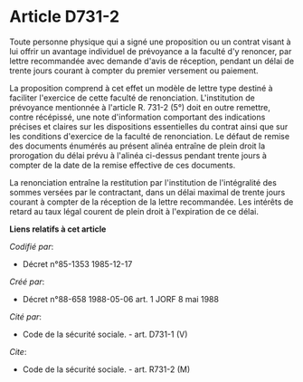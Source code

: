 # Article D731-2

Toute personne physique qui a signé une proposition ou un contrat visant à lui offrir un avantage individuel de prévoyance a
la faculté d'y renoncer, par lettre recommandée avec demande d'avis de réception, pendant un délai de trente jours courant à
compter du premier versement ou paiement.

La proposition comprend à cet effet un modèle de lettre type destiné à faciliter l'exercice de cette faculté de renonciation.
L'institution de prévoyance mentionnée à l'article R. 731-2 (5°) doit en outre remettre, contre récépissé, une note
d'information comportant des indications précises et claires sur les dispositions essentielles du contrat ainsi que sur les
conditions d'exercice de la faculté de renonciation. Le défaut de remise des documents énumérés au présent alinéa entraîne de
plein droit la prorogation du délai prévu à l'alinéa ci-dessus pendant trente jours à compter de la date de la remise
effective de ces documents.

La renonciation entraîne la restitution par l'institution de l'intégralité des sommes versées par le contractant, dans un
délai maximal de trente jours courant à compter de la réception de la lettre recommandée. Les intérêts de retard au taux
légal courent de plein droit à l'expiration de ce délai.

**Liens relatifs à cet article**

_Codifié par_:

  - Décret n°85-1353 1985-12-17

_Créé par_:

  - Décret n°88-658 1988-05-06 art. 1 JORF 8 mai 1988

_Cité par_:

  - Code de la sécurité sociale. - art. D731-1 (V)

_Cite_:

  - Code de la sécurité sociale. - art. R731-2 (M)
